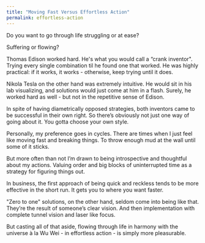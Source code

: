 ```yaml
---
title: "Moving Fast Versus Effortless Action"
permalink: effortless-action
---
```

Do you want to go through life struggling or at ease?

Suffering or flowing?

Thomas Edison worked hard. He's what you would call a “crank inventor". Trying every single combination til he found one that worked. He was highly practical: if it works, it works - otherwise, keep trying until it does.

Nikola Tesla on the other hand was extremely intuitive. He would sit in his lab visualizing, and solutions would just come at him in a flash. Surely, he worked hard as well - but not in the repetitive sense of Edison.

In spite of having diametrically opposed strategies, both inventors came to be successful in their own right. So there’s obviously not just one way of going about it. You gotta choose your own style.

Personally, my preference goes in cycles. There are times when I just feel like moving fast and breaking things. To throw enough mud at the wall until some of it sticks.

But more often than not I’m drawn to being introspective and thoughtful about my actions. Valuing order and big blocks of uninterrupted time as a strategy for figuring things out. 

In business, the first approach of being quick and reckless tends to be more effective in the short run. It gets you to where you want faster. 

"Zero to one" solutions, on the other hand, seldom come into being like that. They’re the result of someone’s clear vision. And then implementation with complete tunnel vision and laser like focus.

But casting all of that aside, flowing through life in harmony with the universe à la Wu Wei - in effortless action - is simply more pleasurable.